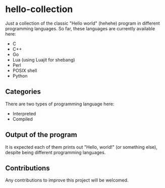 # hello-collection
Just a collection of the classic "Hello world" (hehehe) program in different programming languages. So far, these languages are currently available here:

* C
* C++
* Go
* Lua (using Luajit for shebang)
* Perl
* POSIX shell
* Python

## Categories
There are two types of programming language here:

* Interpreted 
* Compiled 

## Output of the program
It is expected each of them prints out "Hello, world!" (or something else), despite being different programming languages.

## Contributions
Any contributions to improve this project will be welcomed.

